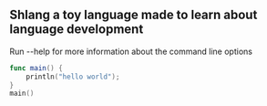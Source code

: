 ## Shlang a toy language made to learn about language development
Run --help for more information about the command line options

```swift
func main() {
    println("hello world");
}
main()
```
